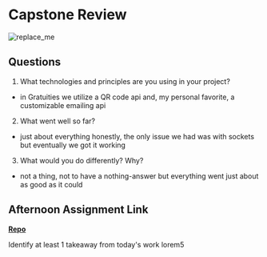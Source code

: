 # Capstone Review

![replace_me](https://codeworks.blob.core.windows.net/public/assets/img/illustrations/placeholder.svg)

## Questions

1. What technologies and principles are you using in your project?
- in Gratuities we utilize a QR code api and, my personal favorite, a customizable emailing api
2. What went well so far?
- just about everything honestly, the only issue we had was with sockets but eventually we got it working
3. What would you do differently? Why?
- not a thing, not to have a nothing-answer but everything went just about as good as it could
## Afternoon Assignment Link

**[Repo](https://github.com/JonahWood/<ASSIGNMENT_REPO>)**

Identify at least 1 takeaway from today's work
lorem5 